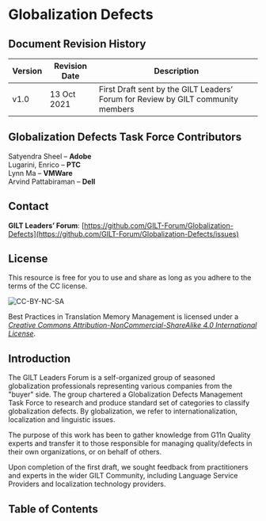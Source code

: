 # Globalization Defects 

## Document Revision History

| Version |  Revision Date     | Description|
|---------|--------------------|----------------------------------------------------------------------------------|
| v1.0    |  13 Oct 2021       | First Draft sent by the GILT Leaders’ Forum for Review by GILT community members |


## Globalization Defects Task Force Contributors

Satyendra Sheel – **Adobe** \
Lugarini, Enrico – **PTC** \
Lynn Ma – **VMWare** \
Arvind Pattabiraman – **Dell**

## Contact

**GILT Leaders’ Forum**: [https://github.com/GILT-Forum/Globalization-Defects](https://github.com/GILT-Forum/Globalization-Defects/issues)

## License

This resource is free for you to use and share as long as you adhere to the terms of the CC license.

![CC-BY-NC-SA](./media/image1.png)

Best Practices in Translation Memory Management is licensed under a [*Creative Commons Attribution-NonCommercial-ShareAlike 4.0 International License*](http://creativecommons.org/licenses/by-nc-sa/4.0/).

## Introduction

The GILT Leaders Forum is a self-organized group of seasoned globalization professionals representing various companies from the "buyer" side. The group chartered a Globalization Defects Management Task Force to research and produce standard set of categories to classify globalization defects. By globalization, we refer to internationalization, localization and linguistic issues.

The purpose of this work has been to gather knowledge from G11n Quality experts and transfer it to those responsible for managing quality/defects in their own organizations, or on behalf of others.


Upon completion of the first draft, we sought feedback from practitioners and experts in the wider GILT Community, including Language Service Providers and localization technology providers.


## Table of Contents
